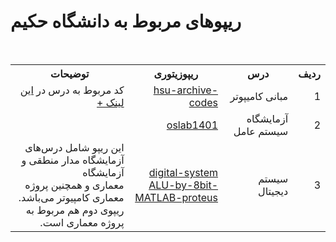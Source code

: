 # ریپوهای مربوط به دانشگاه حکیم
<br>
<div dir='rtl'>
<table>
  <tr>
    <th>ردیف</th>
    <th>درس</th>
    <th>ریپوزیتوری</th>
    <th>توضیحات</th>
  </tr>
  <tr>
    <td>1</td>
    <td>مبانی کامیپوتر</td>
    <td>
        <a href='https://github.com/EnAnsari/hsu-archive-codes/'>hsu-archive-codes</a>
    </td>
    <td>کد مربوط به درس در 
        <a href='https://github.com/EnAnsari/hsu-archive-codes/tree/main/semiterm_1/Programming-Basics'>این لینک +</a>
    </td>
  </tr>
  <tr>
    <td>2</td>
    <td>آزمایشگاه سیستم عامل</td>
    <td>
        <a href='https://github.com/EnAnsari/oslab1401'>oslab1401</a>
    </td>
    <td></td>
  </tr>
  <tr>
    <td>3</td>
    <td>سیستم دیجیتال</td>
    <td>
        <a href='https://github.com/EnAnsari/digital-system'>digital-system</a><br><a href='https://github.com/EnAnsari/ALU-by-8bit-MATLAB-proteus'>ALU-by-8bit-MATLAB-proteus</a>
    </td>
    <td>این ریپو شامل درس‌های آزمایشگاه مدار منطقی و آزمایشگاه<br>معماری و همچنین پروژه معماری کامپیوتر می‌باشد.<br>ریپوی دوم هم مربوط به پروژه معماری است.</td>
  </tr>
</table>
</div>